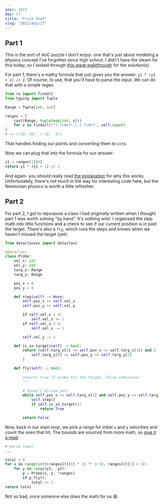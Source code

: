 ```yaml
---
year: 2021
day: 17
title: "Trick Shot"
slug: "2021/day/17"
---
```


## Part 1

This is the sort of AoC puzzle I don't enjoy- one that's just about modeling a physics concept I've forgotten since high school. I didn't have the steam for this today, so I looked through [this great walkthrough](https://github.com/mebeim/aoc/blob/master/2021/README.md#day-17---trick-shot) for the solution(s).

For part 1, there's a mathy formula that just gives you the answer: `y1 * (y1 + 1) // 2`. Of course, to use, that you'll have to parse the input. We can do that with a simple regex:

```py
from re import findall
from typing import Tuple

Range = Tuple[int, int]

ranges = [
    cast(Range, tuple(map(int, x)))
    for x in findall(r"(-?\d+)\.\.(-?\d+)", self.input)
]
# => [(20, 30), (-10, -5)]
```

That handles finding our points and converting them to `int`s.

Now we can plug that into the formula for our answer:

```py
y1 = ranges[1][0]
return y1 * (y1 + 1) // 2
```

And again- you should really read [the explanation](https://github.com/mebeim/aoc/blob/master/2021/README.md#day-17---trick-shot) for why this works. Unfortunately, there's not much in the way for interesting code here, but the Newtonian physics is worth a little refresher.

## Part 2

For part 2, I got to repurpose a class I had _originally_ written when I thought part 1 was worth solving "by hand". It's nothing wild- I organized the step math into little functions and a check to see if our current position is in past the target. There's also a `fly`, which runs the steps and knows when we haven't missed the target (yet):

```py
from dataclasses import dataclass

@dataclass
class Probe:
    vel_x: int
    vel_y: int
    targ_x: Range
    targ_y: Range

    pos_x = 0
    pos_y = 0

    def step(self) -> None:
        self.pos_x += self.vel_x
        self.pos_y += self.vel_y

        if self.vel_x < 0:
            self.vel_x += 1
        if self.vel_x > 0:
            self.vel_x -= 1

        self.vel_y -= 1

    def is_in_target(self) -> bool:
        return (self.targ_x[0] <= self.pos_x <= self.targ_x[1]) and (
            self.targ_y[0] <= self.pos_y <= self.targ_y[1]
        )

    def fly(self) -> bool:
        """
        returns true if probe hit the target, false otherwise
        """

        # haven't missed yet!
        while self.pos_x <= self.targ_x[1] and self.pos_y >= self.targ_y[0]:
            self.step()
            if self.is_in_target():
                return True

        return False
```

Now, back in our main loop, we pick a range for initial `x` and `y` velocities and count the ones that hit. The bounds are sourced from more math, so [give it a read](https://github.com/mebeim/aoc/blob/master/2021/README.md#part-2-16):

```py
# parse input
...

total = 0
for x in range(int((ranges[0][0] * 2) ** 0.5), ranges[0][1] + 1):
    for y in range(y1, -y1):
        p = Probe(x, y, *ranges)
        if p.fly():
            total += 1
return total
```

Not so bad, once someone else does the math for us 😅
